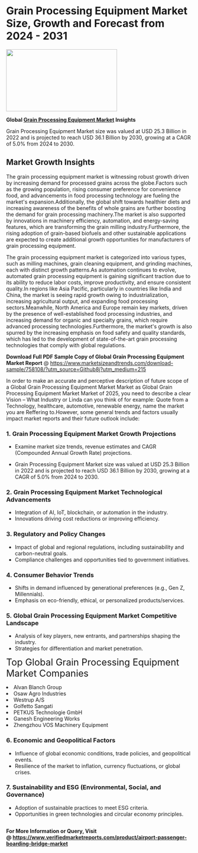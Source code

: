 <H1>Grain Processing Equipment Market Size, Growth and Forecast from 2024 - 2031</H1><img class="aligncenter size-medium wp-image-584254" src="https://thirdeyenews.in/wp-content/uploads/2024/09/Global-Market-Research-300x168.jpeg" alt="" width="300" height="168" /><p><strong>Global&nbsp;<a href="https://www.marketsizeandtrends.com/download-sample/758108/?utm_source=Github8j?utm_medium=215">Grain Processing Equipment Market</a> Insights</strong></p><p>Grain Processing Equipment Market size was valued at USD 25.3 Billion in 2022 and is projected to reach USD 36.1 Billion by 2030, growing at a CAGR of 5.0% from 2024 to 2030.</p><p><h2>Market Growth Insights</h2> <p>The grain processing equipment market is witnessing robust growth driven by increasing demand for processed grains across the globe.Factors such as the growing population, rising consumer preference for convenience food, and advancements in food processing technology are fueling the market's expansion.Additionally, the global shift towards healthier diets and increasing awareness of the benefits of whole grains are further boosting the demand for grain processing machinery.The market is also supported by innovations in machinery efficiency, automation, and energy-saving features, which are transforming the grain milling industry.Furthermore, the rising adoption of grain-based biofuels and other sustainable applications are expected to create additional growth opportunities for manufacturers of grain processing equipment.</p> <p>The grain processing equipment market is categorized into various types, such as milling machines, grain cleaning equipment, and grinding machines, each with distinct growth patterns.As automation continues to evolve, automated grain processing equipment is gaining significant traction due to its ability to reduce labor costs, improve productivity, and ensure consistent quality.In regions like Asia Pacific, particularly in countries like India and China, the market is seeing rapid growth owing to industrialization, increasing agricultural output, and expanding food processing sectors.Meanwhile, North America and Europe remain key markets, driven by the presence of well-established food processing industries, and increasing demand for organic and specialty grains, which require advanced processing technologies.Furthermore, the market's growth is also spurred by the increasing emphasis on food safety and quality standards, which has led to the development of state-of-the-art grain processing technologies that comply with global regulations.</p> <p><span class=""><strong>Download Full PDF Sample Copy of Global Grain Processing Equipment Market Report</strong> @ <a href="https://www.marketsizeandtrends.com/download-sample/758108/?utm_source=Github8j?utm_medium=215" target="_blank">https://www.marketsizeandtrends.com/download-sample/758108/?utm_source=Github8j?utm_medium=215</a></span></p><p>In order to make an accurate and perceptive description of future scope of a Global&nbsp;Grain Processing Equipment Market Market as Global&nbsp;Grain Processing Equipment Market Market of 2025, you need to describe a clear Vision &ndash; What Industry or Linda can you think of for example: Quote from a Technology, healthcare, automotive, renewable energy, name the market you are Reffering to.However, some general trends and factors usually impact market reports and their future outlook include:</p><h3>1.&nbsp;<strong>Grain Processing Equipment Market Growth Projections</strong></h3><ul><li>Examine market size trends, revenue estimates and CAGR (Compounded Annual Growth Rate) projections.</li><li><p>Grain Processing Equipment Market size was valued at USD 25.3 Billion in 2022 and is projected to reach USD 36.1 Billion by 2030, growing at a CAGR of 5.0% from 2024 to 2030.</p></li></ul><h3>2.&nbsp;<strong>Grain Processing Equipment Market Technological Advancements</strong></h3><ul><li>Integration of AI, IoT, blockchain, or automation in the industry.</li><li>Innovations driving cost reductions or improving efficiency.</li></ul><h3>3.&nbsp;<strong>Regulatory and Policy Changes</strong></h3><ul><li>Impact of global and regional regulations, including sustainability and carbon-neutral goals.</li><li>Compliance challenges and opportunities tied to government initiatives.</li></ul><h3>4.&nbsp;<strong>Consumer Behavior Trends</strong></h3><ul><li>Shifts in demand influenced by generational preferences (e.g., Gen Z, Millennials).</li><li>Emphasis on eco-friendly, ethical, or personalized products/services.</li></ul><h3>5.&nbsp;<strong>Global Grain Processing Equipment Market Competitive Landscape</strong></h3><ul><li>Analysis of key players, new entrants, and partnerships shaping the industry.</li><li>Strategies for differentiation and market penetration.</li></ul><p data-pm-slice="1 1 []"><span style="color: inherit; font-family: inherit; font-size: 25px;">Top Global Grain Processing Equipment Market Companies</span></p><div class="" data-test-id=""><p><li>Alvan Blanch Group</li><li> Osaw Agro Industries</li><li> Westrup A/S</li><li> Golfetto Sangati</li><li> PETKUS Technologie GmbH</li><li> Ganesh Engineering Works</li><li> Zhengzhou VOS Machinery Equipment</li></p></div><h3>6.&nbsp;<strong>Economic and Geopolitical Factors</strong></h3><ul><li>Influence of global economic conditions, trade policies, and geopolitical events.</li><li>Resilience of the market to inflation, currency fluctuations, or global crises.</li></ul><h3>7.&nbsp;<strong>Sustainability and ESG (Environmental, Social, and Governance)</strong></h3><ul><li>Adoption of sustainable practices to meet ESG criteria.</li><li>Opportunities in green technologies and circular economy principles.</li></ul><h2><strong style="font-size: 14px;">For More Information or Query, Visit @&nbsp;</strong><a style="background-color: #ffffff; font-size: 14px;" href="https://www.marketsizeandtrends.com/report/grain-processing-equipment-market/" target="_blank">https://www.verifiedmarketreports.com/product/airport-passenger-boarding-bridge-market</a></h2>